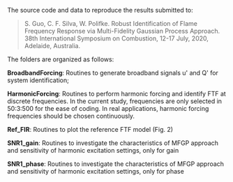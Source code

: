﻿
﻿The source code and data to reproduce the results submitted to:

> S. Guo, C. F. Silva, W. Polifke. Robust Identification of Flame Frequency Response via Multi-Fidelity Gaussian Process Approach. 38th International Symposium on Combustion, 12-17 July, 2020, Adelaide, Australia.

The folders are organized as follows:

**BroadbandForcing**: Routines to generate broadband signals u' and Q' for system identification;

**HarmonicForcing**: Routines to perform harmonic forcing and identify FTF at discrete frequencies. In the current study, frequencies are only selected in 50:3:500 for the ease of coding. In real applications, harmonic forcing frequencies should be chosen continuously.

**Ref_FIR**: Routines to plot the reference FTF model (Fig. 2)

**SNR1_gain**: Routines to investigate the characteristics of MFGP approach and sensitivity of harmonic excitation settings, only for gain

**SNR1_phase**: Routines to investigate the characteristics of MFGP approach and sensitivity of harmonic excitation settings, only for phase

